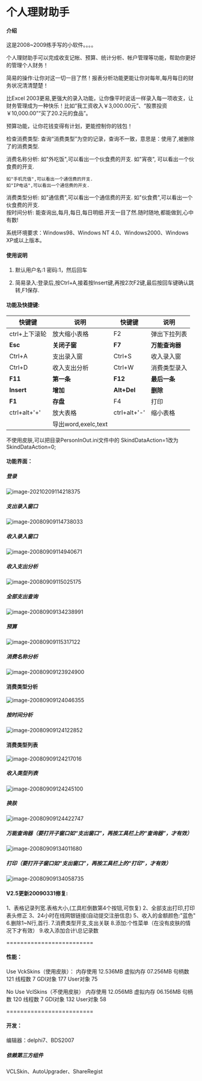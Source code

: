 # 个人理财助手

#### 介绍
这是2008~2009练手写的小软件。。。。

个人理财助手可以完成收支记帐、预算、统计分析、帐户管理等功能，帮助你更好的管理个人财务！

简易的操作:让你对这一切一目了然！报表分析功能更能让你对每年,每月每日的财务状况清清楚楚！

比Excel 2003更易,更强大的录入功能，让你像平时说话一样录入每一项收支，让财务管理成为一种快乐！比如“我工资收入￥3,000.00元”、“股票投资￥10,000.00”“买了20.2元的食品”。

预算功能，让你花钱变得有计划，更能控制你的钱包！


检查消费类型:
    查询“消费类型”为空的记录，查询不一致，意思是：使用了,被删除了的消费类型.

消费名称分析:
    如"外吃饭",可以看出一个伙食费的开支.
    如"宵夜",  可以看出一个伙食费的开支.

    如"手机充值",可以看出一个通信费的开支.     
    如"IP电话",可以看出一个通信费的开支.     

消费类型分析:
    如"通信费",可以看出一个通信费的开支.
    如"伙食费",可以看出一个伙食费的开支.     
按时间分析:
   能查询出,每月,每日,每日明细.开支一目了然.随时随地,都能做到,心中有数!

系统环境要求：Windows98、Windows NT 4.0、Windows2000、Windows XP或以上版本。



#### 使用说明

1. 默认用户名:1  密码:1，然后回车

2. 简易录入:登录后,按Ctrl+A,接着按Insert键,再按2次F2键,最后按回车键确认跳转,F1保存.

   

#### 功能及快捷键:

| 快键键        | 说明                | 快键键       | 说明           |
| ------------- | ------------------- | ------------ | -------------- |
| ctrl+上下滚轮 | 放大缩小表格        | F2           | 弹出下拉列表   |
| **Esc**       | **关闭子窗**        | **F7**       | **万能查询器** |
| Ctrl+A        | 支出录入窗          | Ctrl+S       | 收入录入窗     |
| Ctrl+D        | 收入支出分析        | Ctrl+W       | 消费类型录入   |
| **F11**       | **第一条**          | **F12**      | **最后一条**   |
| **Insert**    | **增加**            | **Alt+Del**  | **删除**       |
| **F1**        | **存盘**            | F4           | 打印           |
| ctrl+alt+'+'  | 放大表格            | ctrl+alt+'-' | 缩小表格       |
|               | 导出word,exelc,text |              |                |

   不使用皮肤,可以把目录PersonInOut.ini文件中的
   SkindDataAction=1改为SkindDataAction=0; 



#### 功能界面：

##### 登录

![image-20210209114218375](README.assets/image-20210209114218375.png)

##### 支出录入窗口

![image-20080909114738033](README.assets/image-20080909134011680.png)



##### 收入录入窗口

![image-20080909114940671](README.assets/image-20080909114940671.png)

##### 收入支出分析

![image-20080909115025175](README.assets/image-20080909115025175.png)



##### 全部支出查询

![image-20080909134238991](README.assets/image-20080909134238991.png)

##### 预算

![image-20080909115317122](README.assets/image-20080909115317122.png)



##### 消费名称分析

![image-20080909123924900](README.assets/image-20080909123924900.png)



#### 消费类型分析

![image-20080909124046355](README.assets/image-20080909124046355.png)



##### 按时间分析

![image-20080909124122852](README.assets/image-20080909124122852.png)

#### 消费类型列表

![image-20080909124217016](README.assets/image-20080909124217016.png)



##### 收入类型列表

![image-20080909124245100](README.assets/image-20080909124245100.png)



##### 换肤

![image-20080909124422747](README.assets/image-20080909124422747.png)



##### 万能查询器（要打开子窗口如“支出窗口”，再按工具栏上的“查询器”，才有效）

![image-20080909134011680](README.assets/image-20080909134011680.png)



##### 打印（要打开子窗口如“支出窗口”，再按工具栏上的“打印”，才有效）

![image-20080909134058735](README.assets/image-20080909134058735.png)



#### V2.5更新20090331修复:
  1、表格记录列宽.表格大小,(工具栏倒数第4个按钮,可恢复)
  2、全部支出打印,打印表头修正
  3、24小时在线网银链接(自动提交注册信息)
  5、收入的金额颜色:"蓝色"
  6.删除1~N行,首行.
  7.消费类型开支,支出关联
  8.添加:个性菜单（在没有皮肤的情况下才有效）
  9.收入添加合计\总记录数

=========================



#### 性能：

Use VckSkins（使用皮肤）：
内存使用  12.536MB
虚拟内存  07.256MB
句柄数    121
线程数    7
GDI对象   177
User对象  75 

No Use VclSkins（不使用皮肤）
内存使用  12.056MB
虚拟内存  06.156MB
句柄数    120
线程数    7
GDI对象   132
User对象  58 

=========================



#### 开发：

编辑器：delphi7、BDS2007

##### 依赖第三方组件

VCLSkin、AutoUpgrader、ShareRegist
